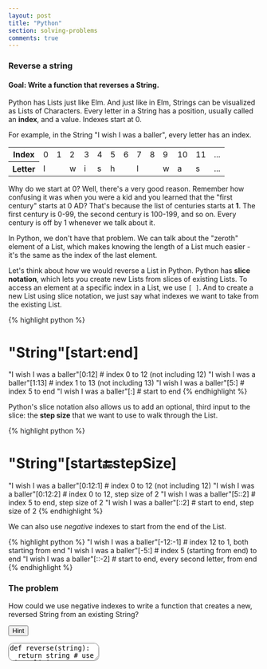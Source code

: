 ```yaml
---
layout: post
title: "Python"
section: solving-problems
comments: true
---
```


### Reverse a string

#### Goal: Write a function that reverses a String.

Python has Lists just like Elm. And just like in Elm, Strings can be visualized as Lists of Characters. Every letter in a String has a position, usually called an **index**, and a value. Indexes start at 0.

For example, in the String "I wish I was a baller", every letter has an index.

<div class="table">
  <table>
    <tr>
      <th>Index</th>
      <td>0</td>
      <td>1</td>
      <td>2</td>
      <td>3</td>
      <td>4</td>
      <td>5</td>
      <td>6</td>
      <td>7</td>
      <td>8</td>
      <td>9</td>
      <td>10</td>
      <td>11</td>
      <td>...</td>
    </tr>
    <tr>
      <th>Letter</th>
      <td>I</td>
      <td> </td>
      <td>w</td>
      <td>i</td>
      <td>s</td>
      <td>h</td>
      <td> </td>
      <td>I</td>
      <td> </td>
      <td>w</td>
      <td>a</td>
      <td>s</td>
      <td>...</td>
    </tr>
  </table>
</div>

Why do we start at 0? Well, there's a very good reason. Remember how confusing it was when you were a kid and you learned that the "first century" starts at 0 AD? That's because the list of centuries starts at **1**. The first century is 0-99, the second century is 100-199, and so on. Every century is off by 1 whenever we talk about it.

In Python, we don't have that problem. We can talk about the "zeroth" element of a List, which makes knowing the length of a List much easier - it's the same as the index of the last element.

Let's think about how we would reverse a List in Python. Python has **slice notation**, which lets you create new Lists from slices of existing Lists. To access an element at a specific index in a List, we use `[ ]`. And to create a new List using slice notation, we just say what indexes we want to take from the existing List.

{% highlight python %}
# "String"[start:end]
"I wish I was a baller"[0:12] # index 0 to 12 (not including 12)
"I wish I was a baller"[1:13] # index 1 to 13 (not including 13)
"I wish I was a baller"[5:]   # index 5 to end
"I wish I was a baller"[:]    # start to end
{% endhighlight %}

Python's slice notation also allows us to add an optional, third input to the slice: the **step size** that we want to use to walk through the List.

{% highlight python %}
# "String"[start:end:stepSize]
"I wish I was a baller"[0:12:1] # index 0 to 12 (not including 12)
"I wish I was a baller"[0:12:2] # index 0 to 12, step size of 2
"I wish I was a baller"[5::2]   # index 5 to end, step size of 2
"I wish I was a baller"[::2]    # start to end, step size of 2
{% endhighlight %}

We can also use *negative* indexes to start from the end of the List.

{% highlight python %}
"I wish I was a baller"[-12:-1] # index 12 to 1, both starting from end
"I wish I was a baller"[-5:]    # index 5 (starting from end) to end
"I wish I was a baller"[::-2]   # start to end, every second letter, from end
{% endhighlight %}

### The problem

How could we use negative indexes to write a function that creates a new, reversed String from an existing String?

<button class="hints">Hint</button>
<ul class="hintsBlock"></ul>

<textarea style="border-radius: 10px" id="code" name="code">
def reverse(string):
  return string # use List slicing

print reverse("Yo what's up")
</textarea>

<script>
let hints = [
  "We want to use List slicing, which looks like 'A string'[start:end:step]",
  "We need the whole string, so we don't need to mess with the start or end indices",
  "Using a negative step size will start from the end of the String",
  "string[::-1] will give back the string in reverse"
]
let hintsButton = document.querySelector("button.hints")
let hintsBlock = document.querySelector(".hintsBlock")
let i = 0
hintsButton.onclick = function() {
  if (i >= hints.length) return
  let element = document.createElement("li")
  element.innerHTML = hints[i]
  hintsBlock.appendChild(element)
  i += 1
}
</script>
